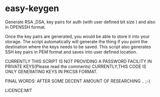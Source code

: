 # easy-keygen
Generate RSA ,DSA, key pairs for auth (with user defined bit size ) and also in OPENSSH format.

Once the key pairs are generated, you would be able to store it into your storage. The script automatically will generate  the thing if you point the destination where the keys needs to be saved.
This script also generates SSH key pairs in PEM format and saves into user defined location. 

CURRENTLY THIS SCRIPT IS NOT PROVIDING A PASSWORD FACILITY IN PRIVATE KEYS(Please read the comments) CURRENTLY,THIS CODE IS ONLY GENERATING KEYS IN PKCS8 FORMAT.

FINAL WORDS: AFTER SOME DECENT AMOUNT OF RESEARCHING .. ;-)

LICENCE:MIT

